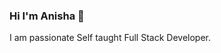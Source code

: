 ### Hi I'm Anisha 👋

I am passionate Self taught Full Stack Developer. 



<!--
**anisha0612/anisha0612** is a ✨ _special_ ✨ repository because its `README.md` (this file) appears on your GitHub profile.

Here are some ideas to get you started:

- 🔭 I’m currently working on cool projects.
- 🌱 I’m currently learning ![image](https://img.shields.io/badge/TypeScript-007ACC?style=for-the-badge&logo=typescript&logoColor=white) 
- 📫 How to reach me: 
-->
